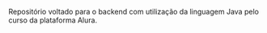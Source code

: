 Repositório voltado para o backend com utilização da linguagem Java pelo curso da plataforma Alura.
